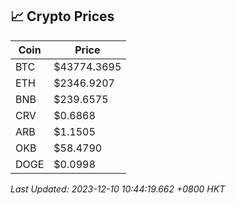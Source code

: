 ## 📈 Crypto Prices

| Coin | Price |
| ---- | ----- |
| BTC | $43774.3695 |
| ETH | $2346.9207 |
| BNB | $239.6575 |
| CRV | $0.6868 |
| ARB | $1.1505 |
| OKB | $58.4790 |
| DOGE | $0.0998 |

_Last Updated: 2023-12-10 10:44:19.662 +0800 HKT_